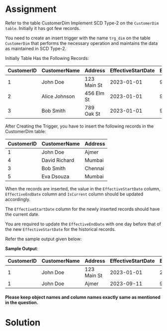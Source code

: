 # Assignment 

Refer to the table CustomerDim Implement SCD Type-2 on the `CustomerDim table`. Initially it has got few records. 

You need to create an insert trigger with the name `trg_dim` on the table `CustomerDim` that performs the necessary operation and maintains the data as maintained in SCD Type-2. 

Initially Table Has the Following Records: 

CustomerID | CustomerName | Address | EffectiveStartDate | EffectiveEndDate |IsCurrent
-----------|--------------|---------|-----------|-----------|-----------
 1 |John Doe| 123 Main St |2023-01-01 |9999-12-31 |1 
 2 |Alice Johnson |456 Elm St |2023-01-01 |9999-12-31| 1
3 |Bob Smith |789 Oak St |2023-01-01 |9999-12-31 |1 


After Creating the Trigger, you have to insert the following records in the CustomerDim table:

CustomerID |CustomerName |Address 
-----------|-------------|-------
1 |John Doe |Ajmer 
4 |David Richard |Mumbai 
3 |Bob Smith |Chennai 
5 |Eva Dsouza |Mumbai

When the records are inserted, the value in the `EffectiveStartDate` column, `EffectiveEndDate` column and `IsCurrent` column should be updated accordingly. 

The `EffectiveStartDate` column for the newly inserted records should have the current date. 

You are required to update the `EffectiveEndDate` with one day before that of the new `EffectiveStartDate` for the historical records. 

Refer the sample output given below: 

**Sample Output**: 

CustomerID |CustomerName |Address| EffectiveStartDate |EffectiveEndDate |IsCurrent
-----------|-------------|---------|------------|-----------|------------
1 |John Doe |123 Main St |2023-01-01 |2023-09-10 |0 
1 |John Doe |Ajmer |2023-09-11 |9999-12-31 |1

 #### Please keep object names and column names exactly same as mentioned in the question.


 # Solution

 